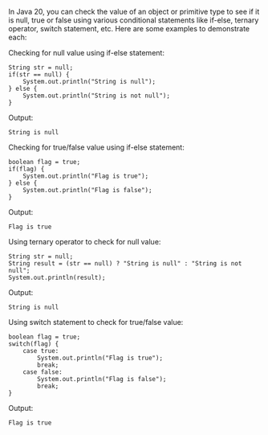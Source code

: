 In Java 20, you can check the value of an object or primitive type to see if it is null, true or false using various conditional statements like if-else, ternary operator, switch statement, etc. Here are some examples to demonstrate each:

Checking for null value using if-else statement:

```
String str = null;
if(str == null) {
    System.out.println("String is null");
} else {
    System.out.println("String is not null");
}
```

Output:
```
String is null
```

Checking for true/false value using if-else statement:

```
boolean flag = true;
if(flag) {
    System.out.println("Flag is true");
} else {
    System.out.println("Flag is false");
}
```

Output:
```
Flag is true
```

Using ternary operator to check for null value:

```
String str = null;
String result = (str == null) ? "String is null" : "String is not null";
System.out.println(result);
```

Output:
```
String is null
```

Using switch statement to check for true/false value:

```
boolean flag = true;
switch(flag) {
    case true:
        System.out.println("Flag is true");
        break;
    case false:
        System.out.println("Flag is false");
        break;
}
```

Output:
```
Flag is true
```